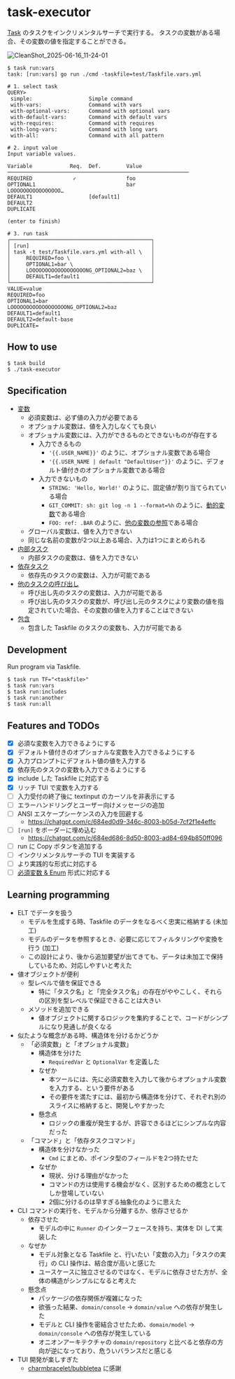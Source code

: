 # task-executor

[Task](https://taskfile.dev/) のタスクをインクリメンタルサーチで実行する。
タスクの変数がある場合、その変数の値を指定することができる。

![CleanShot_2025-06-16_11-24-01](https://github.com/user-attachments/assets/5617d746-527c-4f26-83f0-d10a39866114)

```shell
$ task run:vars
task: [run:vars] go run ./cmd -taskfile=test/Taskfile.vars.yml

# 1. select task
QUERY>
 simple:                  Simple command
 with-vars:               Command with vars
 with-optional-vars:      Command with optional vars
 with-default-vars:       Command with default vars
 with-requires:           Command with requires
 with-long-vars:          Command with long vars
 with-all:                Command with all pattern

# 2. input value
Input variable values.

Variable            Req.  Def.        Value               
──────────────────────────────────────────────────────────
REQUIRED             ✓                foo                  
OPTIONAL1                             bar                  
LOOOOOOOOOOOOOOOO…                                         
DEFAULT1                  [default1]                       
DEFAULT2                                                   
DUPLICATE                                                  

(enter to finish)

# 3. run task
┌─────────────────────────────────────────────┐
│ [run]                                       │
│ task -t test/Taskfile.vars.yml with-all \   │
│     REQUIRED=foo \                          │
│     OPTIONAL1=bar \                         │
│     LOOOOOOOOOOOOOOOOOONG_OPTIONAL2=baz \   │
│     DEFAULT1=default1                       │
└─────────────────────────────────────────────┘
VALUE=value
REQUIRED=foo
OPTIONAL1=bar
LOOOOOOOOOOOOOOOOOONG_OPTIONAL2=baz
DEFAULT1=default1
DEFAULT2=default-base
DUPLICATE=
```

## How to use

```shell
$ task build
$ ./task-executor
```

## Specification

- [変数](https://taskfile.dev/usage/#variables)
  - 必須変数は、必ず値の入力が必要である
  - オプショナル変数は、値を入力しなくても良い
  - オプショナル変数には、入力ができるものとできないものが存在する
    - 入力できるもの
      - `'{{.USER_NAME}}'` のように、オプショナル変数である場合
      - `'{{.USER_NAME | default "DefaultUser"}}'` のように、デフォルト値付きのオプショナル変数である場合
    - 入力できないもの
      - `STRING: 'Hello, World!'` のように、固定値が割り当てられている場合
      - `GIT_COMMIT: sh: git log -n 1 --format=%h` のように、[動的変数](https://taskfile.dev/usage/#dynamic-variables)である場合
      - `FOO: ref: .BAR` のように、[他の変数の参照](https://taskfile.dev/usage/#referencing-other-variables)である場合
  - グローバル変数は、値を入力できない
  - 同じな名前の変数が2つ以上ある場合、入力は1つにまとめられる
- [内部タスク](https://taskfile.dev/usage/#internal-tasks)
  - 内部タスクの変数は、値を入力できない
- [依存タスク](https://taskfile.dev/usage/#task-dependencies)
  - 依存先のタスクの変数は、入力が可能である
- [他のタスクの呼び出し](https://taskfile.dev/usage/#calling-another-task)
  - 呼び出し先のタスクの変数は、入力が可能である
  - 呼び出し先のタスクの変数が、呼び出し元のタスクにより変数の値を指定されていた場合、その変数の値を入力することはできない
- [包含](https://taskfile.dev/usage/#including-other-taskfiles)
  - 包含した Taskfile のタスクの変数も、入力が可能である

## Development

Run program via Taskfile.

```shell
$ task run TF="<taskfile>"
$ task run:vars
$ task run:includes
$ task run:another
$ task run:all
```

## Features and TODOs

- [x] 必須な変数を入力できるようにする
- [x] デフォルト値付きのオプショナルな変数を入力できるようにする
- [x] 入力プロンプトにデフォルト値の値を入力する
- [x] 依存先のタスクの変数も入力できるようにする
- [x] include した Taskfile に対応する
- [x] リッチ TUI で変数を入力する
- [ ] 入力受付の終了後に textinput のカーソルを非表示にする
- [ ] エラーハンドリングとユーザー向けメッセージの追加
- [ ] ANSI エスケープシーケンスの入力を回避する
  - https://chatgpt.com/c/684ed0d9-346c-8003-b05d-7cf2f1e4effc
- [ ] `[run]` をボーダーに埋め込む
  - https://chatgpt.com/c/684ed686-8d50-8003-ad84-694b850ff096
- [ ] run に Copy ボタンを追加する
- [ ] インクリメンタルサーチの TUI を実装する
- [ ] より実践的な形式に対応する
- [ ] [必須変数 & Enum](https://taskfile.dev/usage/#ensuring-required-variables-have-allowed-values) 形式に対応する

## Learning programming

- ELT でデータを扱う 
  - モデルを生成する時、Taskfile のデータをなるべく忠実に格納する (未加工)
  - モデルのデータを参照するとき、必要に応じてフィルタリングや変換を行う (加工)
  - この設計により、後から追加要望が出てきても、データは未加工で保持しているため、対応しやすいと考えた
- 値オブジェクトが便利
  - 型レベルで値を保証できる
    - 特に「タスク名」と「完全タスク名」の存在がややこしく、それらの区別を型レベルで保証できることは大きい
  - メソッドを追加できる
    - 値オブジェクトに関するロジックを集約することで、コードがシンプルになり見通しが良くなる
- 似たような概念がある時、構造体を分けるかどうか
  - 「必須変数」と「オプショナル変数」
    - 構造体を分けた
      - `RequiredVar` と `OptionalVar` を定義した
    - なぜか
      - 本ツールには、先に必須変数を入力して後からオプショナル変数を入力する、という要件がある
      - その要件を満たすには、最初から構造体を分けて、それぞれ別のスライスに格納すると、開発しやすかった
    - 懸念点
      - ロジックの重複が発生するが、許容できるほどにシンプルな内容だった
  - 「コマンド」と「依存タスクコマンド」
    - 構造体を分けなかった
      - `Cmd` にまとめ、ポインタ型のフィールドを2つ持たせた
    - なぜか
      - 現状、分ける理由がなかった
      - コマンドの方は使用する機会がなく、区別するための概念としてしか登場していない
      - 2個に分けるのは早すぎる抽象化のように思えた
- CLI コマンドの実行を、モデルから分離するか、依存させるか
  - 依存させた
    - モデルの中に `Runner` のインターフェースを持ち、実体を DI して実装した
  - なぜか
    - モデル対象となる Taskfile と、行いたい「変数の入力」「タスクの実行」の CLI 操作は、結合度が高いと感じた
    - ユースケースに独立させるのではなく、モデルに依存させた方が、全体の構造がシンプルになると考えた
  - 懸念点
    - パッケージの依存関係が複雑になった
    - 欲張った結果、`domain/console` -> `domain/value` への依存が発生した
    - モデルと CLI 操作を密結合させたため、`domain/model` -> `domain/console` への依存が発生している
    - オニオンアーキテクチャの `domain/repository` と比べると依存の方向が逆になっており、危ういバランスだと感じる
- TUI 開発が楽しすぎた
  - [charmbracelet/bubbletea](https://github.com/charmbracelet/bubbletea) に感謝

